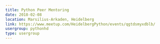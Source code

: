 ```yaml
---
title: Python Peer Mentoring
date: 2018-02-08
location: Marsilius-Arkaden, Heidelberg
link: https://www.meetup.com/HeidelbergPython/events/qgtdsmyxdblb/
usergroup: pythonhd
type: usergroup
---
```

